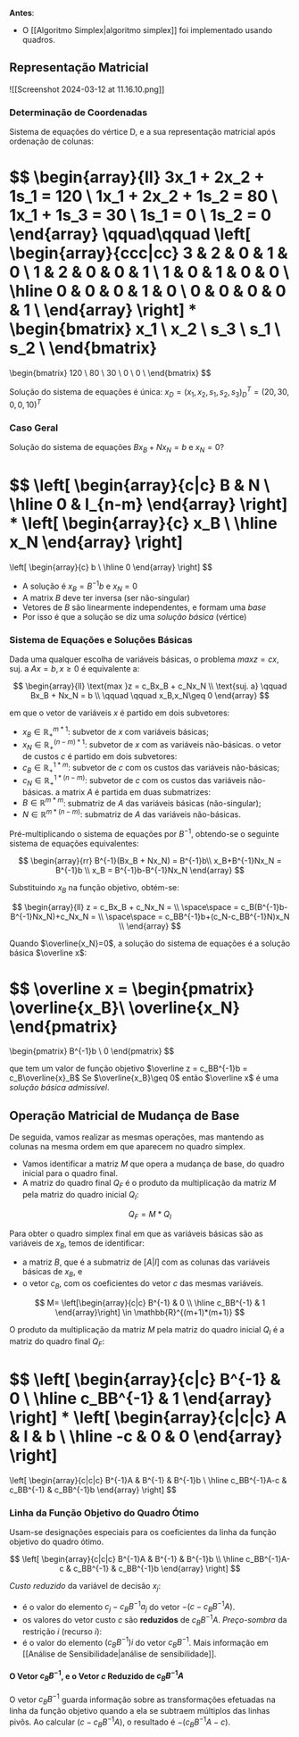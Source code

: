 **Antes**:
- O [[Algoritmo Simplex|algoritmo simplex]] foi implementado usando quadros.

## Representação Matricial
![[Screenshot 2024-03-12 at 11.16.10.png]]

### Determinação de Coordenadas
Sistema de equações do vértice D, e a sua representação matricial após ordenação de colunas:

$$
\begin{array}{ll}
3x_1 + 2x_2 + 1s_1 = 120 \\
1x_1 + 2x_2 + 1s_2 = 80 \\
1x_1 + 1s_3 = 30 \\
1s_1 = 0 \\
1s_2 = 0
\end{array}
\qquad\qquad
\left[
\begin{array}{ccc|cc}
    3 & 2 & 0 & 1 & 0 \\
    1 & 2 & 0 & 0 & 1 \\
    1 & 0 & 1 & 0 & 0 \\
    \hline
    0 & 0 & 0 & 1 & 0 \\
    0 & 0 & 0 & 0 & 1 \\
\end{array}
\right]
*
\begin{bmatrix}
x_1 \\
x_2 \\
s_3 \\
s_1 \\
s_2 \\
\end{bmatrix}
=
\begin{bmatrix}
120 \\
80 \\
30 \\
0 \\
0 \\
\end{bmatrix}
$$

Solução do sistema de equações é única:
$x_D = (x_1,x_2,s_1,s_2,s_3)_D^T = (20,30,0,0,10)^T$

### Caso Geral
Solução do sistema de equações $Bx_B + Nx_N = b$ e $x_N = 0$?

$$
\left[
\begin{array}{c|c}
B & N \\
\hline
0 & I_{n-m}
\end{array}
\right]
*
\left[
\begin{array}{c}
x_B \\
\hline
x_N
\end{array}
\right]
=
\left[
\begin{array}{c}
b \\
\hline
0
\end{array}
\right]
$$

- A solução é $x_B = B^{-1}b$ e $x_N = 0$
- A matrix $B$ deve ter inversa (ser não-singular)
- Vetores de $B$ são linearmente independentes, e formam uma _base_
- Por isso é que a solução se diz uma _solução básica_ (vértice)

### Sistema de Equações e Soluções Básicas
Dada uma qualquer escolha de variáveis básicas, o problema $max z = cx$, suj. a $Ax=b,x\geq 0$ é equivalente a:

$$
\begin{array}{ll}
\text{max }z = c_Bx_B + c_Nx_N \\
\text{suj. a} \qquad Bx_B + Nx_N = b \\
\qquad \qquad x_B,x_N\geq 0
\end{array}
$$

em que o vetor de variáveis $x$ é partido em dois subvetores:
- $x_B\in\mathbb{R}_+^{m * 1}$: subvetor de $x$ com variáveis básicas;
- $x_N\in\mathbb{R}_+^{(n - m) * 1}$: subvetor de $x$ com as variáveis não-básicas.
o vetor de custos $c$ é partido em dois subvetores:
- $c_B\in\mathbb{R}_+^{1 * m}$: subvetor de $c$ com os custos das variáveis não-básicas;
- $c_N\in\mathbb{R}_+^{1 * (n - m)}$: subvetor de $c$ com os custos das variáveis não-básicas.
a matrix $A$ é partida em duas submatrizes:
- $B\in\mathbb{R}^{m * m}$: submatriz de $A$ das variáveis básicas (não-singular);
- $N\in\mathbb{R}^{m * (n - m)}$: submatriz de $A$ das variáveis não-básicas.

Pré-multiplicando o sistema de equações por $B^{-1}$, obtendo-se o seguinte sistema de equações equivalentes:

$$
\begin{array}{rr}
B^{-1}(Bx_B + Nx_N) = B^{-1}b\\
x_B+B^{-1}Nx_N = B^{-1}b \\
x_B = B^{-1}b-B^{-1}Nx_N
\end{array}
$$

Substituindo $x_B$ na função objetivo, obtém-se:

$$
\begin{array}{ll}
z = c_Bx_B + c_Nx_N = \\
\space\space = c_B(B^{-1}b-B^{-1}Nx_N)+c_Nx_N = \\
\space\space = c_BB^{-1}b+(c_N-c_BB^{-1}N)x_N \\
\end{array}
$$

Quando $\overline{x_N}=0$, a solução do sistema de equações é a solução básica $\overline x$:

$$
\overline x = 
\begin{pmatrix}
\overline{x_B}\\
\overline{x_N}
\end{pmatrix}
=
\begin{pmatrix}
B^{-1}b \\
0
\end{pmatrix}
$$

que tem um valor de função objetivo $\overline z = c_BB^{-1}b = c_B\overline{x}_B$
Se $\overline{x_B}\geq 0$ então $\overline x$ é uma _solução básica admissível_.

## Operação Matricial de Mudança de Base
De seguida, vamos realizar as mesmas operações, mas mantendo as colunas na mesma ordem em que aparecem no quadro simplex.
- Vamos identificar a matriz $M$ que opera a mudança de base, do quadro inicial para o quadro final.
- A matriz do quadro final $Q_F$ é o produto da multiplicação da matriz $M$ pela matriz do quadro inicial $Q_I$:

$$
Q_F=M*Q_I
$$

Para obter o quadro simplex final em que as variáveis básicas são as variáveis de $x_B$, temos de identificar:
- a matriz $B$, que é a submatriz de $[A|I]$ com as colunas das variáveis básicas de $x_B$, e
- o vetor $c_B$, com os coeficientes do vetor $c$ das mesmas variáveis.

$$
M=
\left[\begin{array}{c|c}
B^{-1} & 0 \\
\hline
c_BB^{-1} & 1
\end{array}\right]
\in \mathbb{R}^{(m+1)*(m+1)}
$$

O produto da multiplicação da matriz $M$ pela matriz do quadro inicial $Q_I$ é a matriz do quadro final $Q_F$:

$$
\left[
\begin{array}{c|c}
B^{-1} & 0 \\
\hline
c_BB^{-1} & 1
\end{array}
\right]
*
\left[
\begin{array}{c|c|c}
A & I & b \\
\hline
-c & 0 & 0
\end{array}
\right]
=
\left[
\begin{array}{c|c|c}
B^{-1}A & B^{-1} & B^{-1}b \\
\hline
c_BB^{-1}A-c & c_BB^{-1} & c_BB^{-1}b
\end{array}
\right]
$$

### Linha da Função Objetivo do Quadro Ótimo
Usam-se designações especiais para os coeficientes da linha da função objetivo do quadro ótimo.

$$
\left[
\begin{array}{c|c|c}
B^{-1}A & B^{-1} & B^{-1}b \\
\hline
c_BB^{-1}A-c & c_BB^{-1} & c_BB^{-1}b
\end{array}
\right]
$$

_Custo reduzido_ da variável de decisão $x_j$:
- é o valor do elemento $c_j-c_BB^{-1}a_j$ do vetor $-(c-c_BB^{-1}A)$.
- os valores do vetor custo $c$ são **reduzidos** de $c_BB^{-1}A$.
_Preço-sombra_ da restrição $i$ (recurso $i$):
- é o valor do elemento $(c_BB^{-1})i$ do vetor $c_BB^{-1}$.
Mais informação em [[Análise de Sensibilidade|análise de sensibilidade]].

#### O Vetor $c_BB^{-1}$, e o Vetor $c$ Reduzido de $c_BB^{-1}A$
O vetor $c_BB^{-1}$ guarda informação sobre as transformações efetuadas na linha da função objetivo quando a ela se subtraem múltiplos das linhas pivôs.
Ao calcular $(c-c_BB^{-1}A)$, o resultado é $-(c_BB^{-1}A-c)$.
